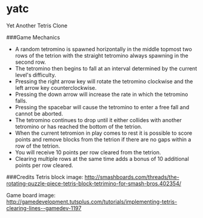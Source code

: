 # yatc
Yet Another Tetris Clone

###Game Mechanics
* A random tetromino is spawned horizontally in the middle topmost two rows of the tetrion with the straight tetromino always spawning in the second row.
* The tetromino then begins to fall at an interval determined by the current level's difficulty.
* Pressing the right arrow key will rotate the tetromino clockwise and the left arrow key counterclockwise.
* Pressing the down arrow will increase the rate in which the tetromino falls.
* Pressing the spacebar will cause the tetromino to enter a free fall and cannot be aborted.
* The tetromino continues to drop until it either collides with another tetromino or has reached the bottom of the tetrion.
* When the current tetromion in play comes to rest it is possible to score points and remove blocks from the tetrion if there are no gaps within a row of the tetrion.
* You will receive 10 points per row cleared from the tetrion.
* Clearing multiple rows at the same time adds a bonus of 10 additional points per row cleared.


###Credits
Tetris block image: http://smashboards.com/threads/the-rotating-puzzle-piece-tetris-block-tetrimino-for-smash-bros.402354/

Game board image: http://gamedevelopment.tutsplus.com/tutorials/implementing-tetris-clearing-lines--gamedev-1197

